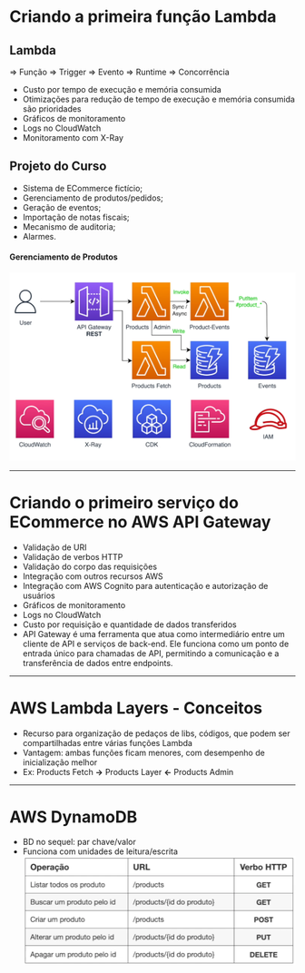 # Criando a primeira função Lambda
## Lambda
=> Função
=> Trigger
=> Evento
=> Runtime
=> Concorrência
- Custo por tempo de execução e memória consumida
- Otimizações para redução de tempo de execução e memória consumida são prioridades
- Gráficos de monitoramento
- Logs no CloudWatch
- Monitoramento com X-Ray

## Projeto do Curso 
- Sistema de ECommerce fictício;
- Gerenciamento de produtos/pedidos;
- Geração de eventos;
- Importação de notas fiscais;
- Mecanismo de auditoria;
- Alarmes.

#### Gerenciamento de Produtos
![Gerenciamento de Produtos](./Images/Gerenciamento%20de%20Produtos%20Print.png)
***

# Criando o primeiro serviço do ECommerce no AWS API Gateway
- Validação de URI
- Validação de verbos HTTP
- Validação do corpo das requisições
- Integração com outros recursos AWS
- Integração com AWS Cognito para autenticação e autorização de usuários
- Gráficos de monitoramento
- Logs no CloudWatch
- Custo por requisição e quantidade de dados transferidos
- API Gateway é uma ferramenta que atua como intermediário entre um cliente de API e serviços de back-end. Ele funciona como um ponto de entrada único para chamadas de API, permitindo a comunicação e a transferência de dados entre endpoints. 
***

# AWS Lambda Layers - Conceitos
- Recurso para organização de pedaços de libs, códigos, que podem ser compartilhadas entre várias funções Lambda
- Vantagem: ambas funções ficam menores, com desempenho de inicialização melhor
- Ex: Products Fetch **->** Products Layer **<-** Products Admin
***

# AWS DynamoDB
- BD no sequel: par chave/valor
- Funciona com unidades de leitura/escrita
![DynamoProducts](./Images/DynamoProducts.png)